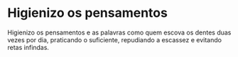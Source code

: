 # Higienizo os pensamentos

Higienizo os pensamentos e as palavras como quem escova os dentes duas vezes por dia, praticando o suficiente, repudiando a escassez e evitando retas infindas.
